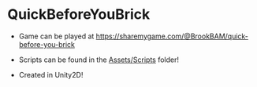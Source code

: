 ﻿# QuickBeforeYouBrick

- Game can be played at https://sharemygame.com/@BrookBAM/quick-before-you-brick

- Scripts can be found in the [Assets/Scripts](Assets/Scripts) folder!

- Created in Unity2D!
